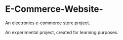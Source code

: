 # E-Commerce-Website-
An electronics e-commerce store project.

An experimental project, created for learning purposes.


